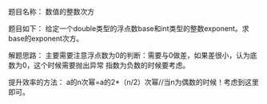 题目名称：
数值的整数次方

题目如下：
给定一个double类型的浮点数base和int类型的整数exponent。求base的exponent次方。

解题思路：
主要需要注意浮点数为0的判断：需要与0做差，如果差很小，认为底数为0，这个时候需要抛出异常
指数为负数的时候要考虑。

提升效率的方法：
a的n次幂=a的2*（n/2）次幂//当n为偶数的时候！考虑到这里即可。

